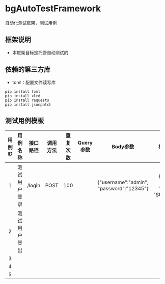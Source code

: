 # bgAutoTestFramework
自动化测试框架，测试用例

## 框架说明

- 本框架目标是托管自动测试的

## 依赖的第三方库

- toml：配置文件读写库

```
pip install toml
pip install xlrd
pip install requests
pip install jsonpatch
```

## 测试用例模板

| 用例ID | 用例名称 | 接口路径 | 调用方法 | 重复次数 | Query参数 | Body参数 | 标准返回 | 
|:-:|:-:|:-:|:-:|:-:|:-:|:-:|:-:|
| 1 | 测试用户登录 | /login | POST | 100 |  | {"username":"admin", "password":"12345"} | {"code": 200, "detail": "SUCCESS"} |
| 2 | 测试用户登出 |  |  |  |  |  |  |
| 3 |  |  |  |  |  |  |  |
| 4 |  |  |  |  |  |  |  |
| 5 |  |  |  |  |  |  |  |
